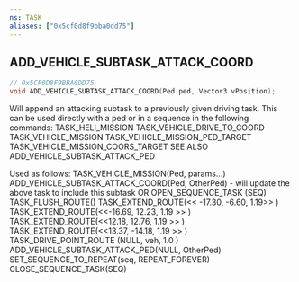```yaml
---
ns: TASK
aliases: ["0x5cf0d8f9bba0dd75"]
---
```

## ADD_VEHICLE_SUBTASK_ATTACK_COORD

```c
// 0x5CF0D8F9BBA0DD75
void ADD_VEHICLE_SUBTASK_ATTACK_COORD(Ped ped, Vector3 vPosition);
```

Will append an attacking subtask to a previously given driving task. This can be used directly with a ped or in a sequence in the following commands: TASK_HELI_MISSION TASK_VEHICLE_DRIVE_TO_COORD TASK_VEHICLE_MISSION TASK_VEHICLE_MISSION_PED_TARGET TASK_VEHICLE_MISSION_COORS_TARGET SEE ALSO ADD_VEHICLE_SUBTASK_ATTACK_PED

Used as follows: TASK_VEHICLE_MISSION(Ped, params...) ADD_VEHICLE_SUBTASK_ATTACK_COORD(Ped, OtherPed) - will update the above task to include this subtask OR OPEN_SEQUENCE_TASK (SEQ) TASK_FLUSH_ROUTE() TASK_EXTEND_ROUTE(<< -17.30, -6.60, 1.19>> ) TASK_EXTEND_ROUTE(<<-16.69, 12.23, 1.19 >> ) TASK_EXTEND_ROUTE(<<12.18, 12.76, 1.19 >> ) TASK_EXTEND_ROUTE(<<13.37, -14.18, 1.19 >> ) TASK_DRIVE_POINT_ROUTE (NULL, veh, 1.0 ) ADD_VEHICLE_SUBTASK_ATTACK_PED(NULL, OtherPed) SET_SEQUENCE_TO_REPEAT(seq, REPEAT_FOREVER) CLOSE_SEQUENCE_TASK(SEQ)

